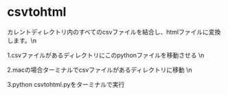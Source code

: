 # csvtohtml

カレントディレクトリ内のすべてのcsvファイルを結合し、htmlファイルに変換します。\n

1.csvファイルがあるディレクトリにこのpythonファイルを移動させる \n

2.macの場合ターミナルでcsvファイルがあるディレクトリに移動 \n

3.python csvtohtml.pyをターミナルで実行
